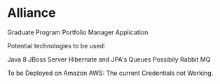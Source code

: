 # Alliance
Graduate Program Portfolio Manager Application

Potential technologies to be used:

Java 8 JBoss Server Hibernate and JPA's Queues Possibily Rabbit MQ

To be Deployed on Amazon AWS: The current Credentials not Working.
